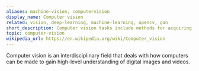 ```yaml
---
aliases: machine-vision, computervision
display_name: Computer vision
related: vision, deep-learning, machine-learning, opencv, gan
short_description: Computer vision tasks include methods for acquiring, processing, analyzing, and understanding digital images.
topic: computer-vision
wikipedia_url: https://en.wikipedia.org/wiki/Computer_vision
---
```

Computer vision is an interdisciplinary field that deals with how computers can be made to gain high-level understanding of digital images and videos.
